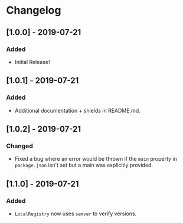 # Changelog


## [1.0.0] - 2019-07-21
### Added
- Initial Release!

## [1.0.1] - 2019-07-21
### Added
- Additional documentation + shields in README.md.

## [1.0.2] - 2019-07-21
### Changed
- Fixed a bug where an error would be thrown if the `main` property in `package.json` isn't set but a main was explicitly provided.

## [1.1.0] - 2019-07-21
### Added
- `LocalRegistry` now uses `semver` to verify versions.